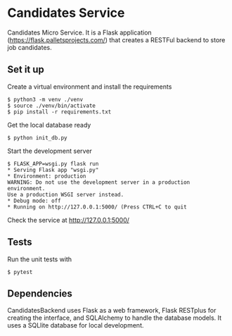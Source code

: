 Candidates Service
=======

Candidates Micro Service. It is a Flask application (https://flask.palletsprojects.com/) that creates a RESTFul backend to store job candidates.

Set it up
------

Create a virtual environment and install the requirements

    $ python3 -m venv ./venv
    $ source ./venv/bin/activate
    $ pip install -r requirements.txt


Get the local database ready

    $ python init_db.py

Start the development server

    $ FLASK_APP=wsgi.py flask run
    * Serving Flask app "wsgi.py"
    * Environment: production
    WARNING: Do not use the development server in a production environment.
    Use a production WSGI server instead.
    * Debug mode: off
    * Running on http://127.0.0.1:5000/ (Press CTRL+C to quit

Check the service at http://127.0.0.1:5000/

Tests
------

Run the unit tests with

    $ pytest


Dependencies
------

CandidatesBackend uses Flask as a web framework, Flask RESTplus for creating the interface, and SQLAlchemy to handle the database models. It uses a SQLlite database for local development.
